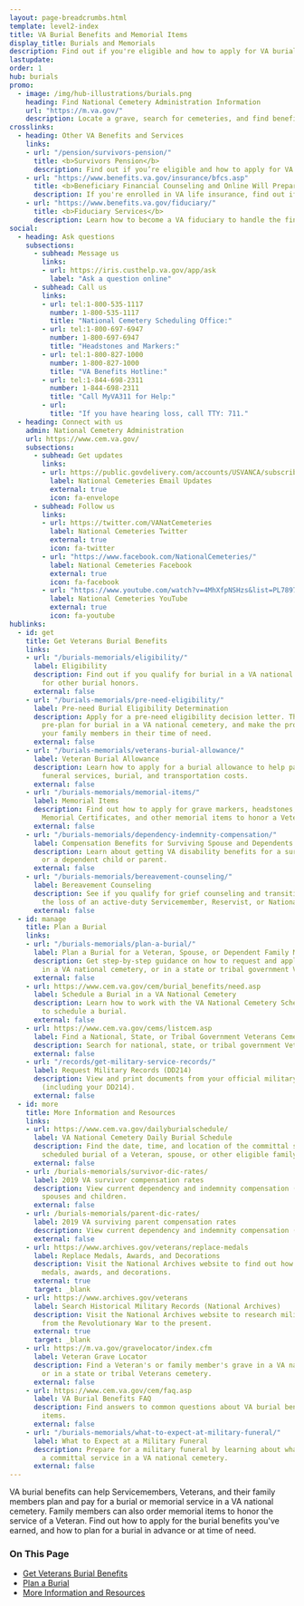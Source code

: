 ```yaml
---
layout: page-breadcrumbs.html
template: level2-index
title: VA Burial Benefits and Memorial Items
display_title: Burials and Memorials
description: Find out if you're eligible and how to apply for VA burial benefits. Veterans burial benefits include burial in a VA national cemetery and memorial items. Survivors and dependents may also qualify for compensation and other benefits.
lastupdate:
order: 1
hub: burials
promo:
  - image: /img/hub-illustrations/burials.png
    heading: Find National Cemetery Administration Information
    url: "https://m.va.gov/"
    description: Locate a grave, search for cemeteries, and find benefits information and resources.
crosslinks:
  - heading: Other VA Benefits and Services
    links:
    - url: "/pension/survivors-pension/"
      title: <b>Survivors Pension</b>
      description: Find out if you’re eligible and how to apply for VA pension benefits as a surviving spouse or child of a deceased Veteran with wartime service.
    - url: "https://www.benefits.va.gov/insurance/bfcs.asp"
      title: <b>Beneficiary Financial Counseling and Online Will Preparation</b>
      description: If you're enrolled in VA life insurance, find out if you can get free financial planning and online will preparation services.
    - url: "https://www.benefits.va.gov/fiduciary/"
      title: <b>Fiduciary Services</b>
      description: Learn how to become a VA fiduciary to handle the financial affairs of a Veteran in need.
social:
  - heading: Ask questions
    subsections:
      - subhead: Message us
        links:
        - url: https://iris.custhelp.va.gov/app/ask
          label: "Ask a question online"
      - subhead: Call us
        links:
        - url: tel:1-800-535-1117
          number: 1-800-535-1117
          title: "National Cemetery Scheduling Office:"
        - url: tel:1-800-697-6947
          number: 1-800-697-6947
          title: "Headstones and Markers:"
        - url: tel:1-800-827-1000
          number: 1-800-827-1000
          title: "VA Benefits Hotline:"
        - url: tel:1-844-698-2311
          number: 1-844-698-2311
          title: "Call MyVA311 for Help:"
        - url:
          title: "If you have hearing loss, call TTY: 711."
  - heading: Connect with us
    admin: National Cemetery Administration
    url: https://www.cem.va.gov/
    subsections:
      - subhead: Get updates
        links:
        - url: https://public.govdelivery.com/accounts/USVANCA/subscribers/qualify
          label: National Cemeteries Email Updates
          external: true
          icon: fa-envelope
      - subhead: Follow us
        links:
        - url: https://twitter.com/VANatCemeteries
          label: National Cemeteries Twitter
          external: true
          icon: fa-twitter
        - url: "https://www.facebook.com/NationalCemeteries/"
          label: National Cemeteries Facebook
          external: true
          icon: fa-facebook
        - url: "https://www.youtube.com/watch?v=4MhXfpNSHzs&list=PL7897A1FCC5516DDE"
          label: National Cemeteries YouTube
          external: true
          icon: fa-youtube
hublinks:
  - id: get
    title: Get Veterans Burial Benefits
    links:
    - url: "/burials-memorials/eligibility/"
      label: Eligibility
      description: Find out if you qualify for burial in a VA national cemetery and
        for other burial honors.
      external: false
    - url: "/burials-memorials/pre-need-eligibility/"
      label: Pre-need Burial Eligibility Determination
      description: Apply for a pre-need eligibility decision letter. This can help you
        pre-plan for burial in a VA national cemetery, and make the process easier for
        your family members in their time of need.
      external: false
    - url: "/burials-memorials/veterans-burial-allowance/"
      label: Veteran Burial Allowance
      description: Learn how to apply for a burial allowance to help pay for a Veteran's
        funeral services, burial, and transportation costs.
      external: false
    - url: "/burials-memorials/memorial-items/"
      label: Memorial Items
      description: Find out how to apply for grave markers, headstones, Presidential
        Memorial Certificates, and other memorial items to honor a Veteran's service.
      external: false
    - url: "/burials-memorials/dependency-indemnity-compensation/"
      label: Compensation Benefits for Surviving Spouse and Dependents (VA DIC)
      description: Learn about getting VA disability benefits for a surviving spouse
        or a dependent child or parent.
      external: false
    - url: "/burials-memorials/bereavement-counseling/"
      label: Bereavement Counseling
      description: See if you qualify for grief counseling and transition support after
        the loss of an active-duty Servicemember, Reservist, or National Guard Soldier.
      external: false
  - id: manage
    title: Plan a Burial
    links:
    - url: "/burials-memorials/plan-a-burial/"
      label: Plan a Burial for a Veteran, Spouse, or Dependent Family Member
      description: Get step-by-step guidance on how to request and apply for a burial
        in a VA national cemetery, or in a state or tribal government Veterans cemetery.
      external: false
    - url: https://www.cem.va.gov/cem/burial_benefits/need.asp
      label: Schedule a Burial in a VA National Cemetery
      description: Learn how to work with the VA National Cemetery Scheduling Office
        to schedule a burial.
      external: false
    - url: https://www.cem.va.gov/cems/listcem.asp
      label: Find a National, State, or Tribal Government Veterans Cemetery
      description: Search for national, state, or tribal government Veterans cemeteries.
      external: false
    - url: "/records/get-military-service-records/"
      label: Request Military Records (DD214)
      description: View and print documents from your official military personnel file
        (including your DD214).
      external: false
  - id: more
    title: More Information and Resources
    links:
    - url: https://www.cem.va.gov/dailyburialschedule/
      label: VA National Cemetery Daily Burial Schedule
      description: Find the date, time, and location of the committal service for the
        scheduled burial of a Veteran, spouse, or other eligible family member.
      external: false
    - url: /burials-memorials/survivor-dic-rates/
      label: 2019 VA survivor compensation rates  
      description: View current dependency and indemnity compensation (DIC) rates for surviving
        spouses and children.
      external: false
    - url: /burials-memorials/parent-dic-rates/
      label: 2019 VA surviving parent compensation rates
      description: View current dependency and indemnity compensation (DIC) rates for surviving parents.
      external: false
    - url: https://www.archives.gov/veterans/replace-medals
      label: Replace Medals, Awards, and Decorations
      description: Visit the National Archives website to find out how to request replacement
        medals, awards, and decorations.
      external: true
      target: _blank
    - url: https://www.archives.gov/veterans
      label: Search Historical Military Records (National Archives)
      description: Visit the National Archives website to research military records
        from the Revolutionary War to the present.
      external: true
      target: _blank
    - url: https://m.va.gov/gravelocator/index.cfm
      label: Veteran Grave Locator
      description: Find a Veteran's or family member's grave in a VA national cemetery,
        or in a state or tribal Veterans cemetery.
      external: false
    - url: https://www.cem.va.gov/cem/faq.asp
      label: VA Burial Benefits FAQ
      description: Find answers to common questions about VA burial benefits and memorial
        items.
      external: false
    - url: "/burials-memorials/what-to-expect-at-military-funeral/"
      label: What to Expect at a Military Funeral
      description: Prepare for a military funeral by learning about what happens at
        a committal service in a VA national cemetery.
      external: false
---
```


<p class="va-introtext">
VA burial benefits can help Servicemembers, Veterans, and their family members plan and pay for a burial or memorial service in a VA national cemetery. Family members can also order memorial items to honor the service of a Veteran. Find out how to apply for the burial benefits you've earned, and how to plan for a burial in advance or at time of need.</p>

<h3>On This Page</h3>

<ul>
  <li><a href="#get">Get Veterans Burial Benefits</a></li>
  <li><a href="#manage">Plan a Burial</a></li>
  <li><a href="#more">More Information and Resources</a></li>
</ul>
